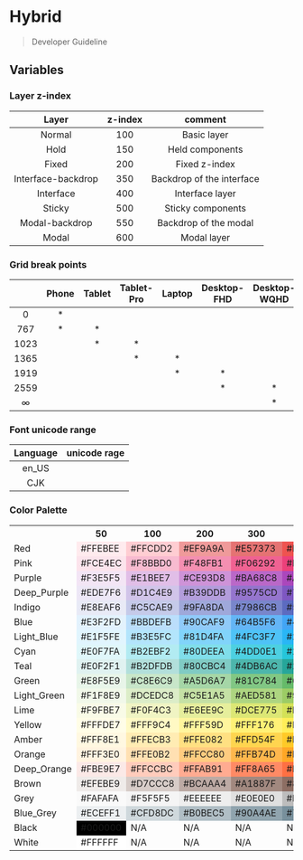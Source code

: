 # Hybrid

>Developer Guideline

## Variables

### Layer z-index

|       Layer        | z-index |          comment          |
|:------------------:|:-------:|:-------------------------:|
|       Normal       |   100   |        Basic layer        |
|        Hold        |   150   |      Held components      |
|       Fixed        |   200   |       Fixed z-index       |
| Interface-backdrop |   350   | Backdrop of the interface |
|     Interface      |   400   |      Interface layer      |
|       Sticky       |   500   |     Sticky components     |
|   Modal-backdrop   |   550   |   Backdrop of the modal   |
|       Modal        |   600   |        Modal layer        |

### Grid break points

|      | Phone | Tablet | Tablet-Pro | Laptop | Desktop-FHD | Desktop-WQHD |
|:----:|:-----:|:------:|:----------:|:------:|:-----------:|:------------:|
|  0   |   *   |        |            |        |             |              |
| 767  |   *   |   *    |            |        |             |              |
| 1023 |       |   *    |     *      |        |             |              |
| 1365 |       |        |     *      |   *    |             |              |
| 1919 |       |        |            |   *    |      *      |              |
| 2559 |       |        |            |        |      *      |      *       |
|  ∞   |       |        |            |        |             |      *       |

### Font unicode range

| Language | unicode rage |
|:--------:|:------------:|
|  en_US   |              |
|   CJK    |              |

### Color Palette

<table>
    <tr>
        <th></th>
        <th>50</th>
        <th>100</th>
        <th>200</th>
        <th>300</th>
        <th>400</th>
        <th>500</th>
        <th>600</th>
        <th>700</th>
        <th>800</th>
        <th>900</th>
        <th>A100</th>
        <th>A200</th>
        <th>A400</th>
        <th>A700</th>
    </tr>
    <tr>
        <td>Red</td>
        <td bgcolor="#FFEBEE">#FFEBEE</td>
        <td bgcolor="#FFCDD2">#FFCDD2</td>
        <td bgcolor="#EF9A9A">#EF9A9A</td>
        <td bgcolor="#E57373">#E57373</td>
        <td bgcolor="#EF5350">#EF5350</td>
        <td bgcolor="#F44336">#F44336</td>
        <td bgcolor="#E53935">#E53935</td>
        <td bgcolor="#D32F2F">#D32F2F</td>
        <td bgcolor="#C62828">#C62828</td>
        <td bgcolor="#B71C1C">#B71C1C</td>
        <td bgcolor="#FF8A80">#FF8A80</td>
        <td bgcolor="#FF5252">#FF5252</td>
        <td bgcolor="#FF1744">#FF1744</td>
        <td bgcolor="#D50000">#D50000</td>
    </tr>
    <tr>
        <td>Pink</td>
        <td bgcolor="#FCE4EC">#FCE4EC</td>
        <td bgcolor="#F8BBD0">#F8BBD0</td>
        <td bgcolor="#F48FB1">#F48FB1</td>
        <td bgcolor="#F06292">#F06292</td>
        <td bgcolor="#EC407A">#EC407A</td>
        <td bgcolor="#E91E63">#E91E63</td>
        <td bgcolor="#D81B60">#D81B60</td>
        <td bgcolor="#C2185B">#C2185B</td>
        <td bgcolor="#AD1457">#AD1457</td>
        <td bgcolor="#880E4F">#880E4F</td>
        <td bgcolor="#FF80AB">#FF80AB</td>
        <td bgcolor="#FF4081">#FF4081</td>
        <td bgcolor="#F50057">#F50057</td>
        <td bgcolor="#C51162">#C51162</td>
    </tr>
    <tr>
        <td>Purple</td>
        <td bgcolor="#F3E5F5">#F3E5F5</td>
        <td bgcolor="#E1BEE7">#E1BEE7</td>
        <td bgcolor="#CE93D8">#CE93D8</td>
        <td bgcolor="#BA68C8">#BA68C8</td>
        <td bgcolor="#AB47BC">#AB47BC</td>
        <td bgcolor="#9C27B0">#9C27B0</td>
        <td bgcolor="#8E24AA">#8E24AA</td>
        <td bgcolor="#7B1FA2">#7B1FA2</td>
        <td bgcolor="#6A1B9A">#6A1B9A</td>
        <td bgcolor="#4A148C">#4A148C</td>
        <td bgcolor="#EA80FC">#EA80FC</td>
        <td bgcolor="#E040FB">#E040FB</td>
        <td bgcolor="#D500F9">#D500F9</td>
        <td bgcolor="#AA00FF">#AA00FF</td>
    </tr>
    <tr>
        <td>Deep_Purple</td>
        <td bgcolor="#EDE7F6">#EDE7F6</td>
        <td bgcolor="#D1C4E9">#D1C4E9</td>
        <td bgcolor="#B39DDB">#B39DDB</td>
        <td bgcolor="#9575CD">#9575CD</td>
        <td bgcolor="#7E57C2">#7E57C2</td>
        <td bgcolor="#673AB7">#673AB7</td>
        <td bgcolor="#5E35B1">#5E35B1</td>
        <td bgcolor="#512DA8">#512DA8</td>
        <td bgcolor="#4527A0">#4527A0</td>
        <td bgcolor="#311B92">#311B92</td>
        <td bgcolor="#B388FF">#B388FF</td>
        <td bgcolor="#7C4DFF">#7C4DFF</td>
        <td bgcolor="#651FFF">#651FFF</td>
        <td bgcolor="#6200EA">#6200EA</td>
    </tr>
    <tr>
        <td>Indigo</td>
        <td bgcolor="#E8EAF6">#E8EAF6</td>
        <td bgcolor="#C5CAE9">#C5CAE9</td>
        <td bgcolor="#9FA8DA">#9FA8DA</td>
        <td bgcolor="#7986CB">#7986CB</td>
        <td bgcolor="#5C6BC0">#5C6BC0</td>
        <td bgcolor="#3F51B5">#3F51B5</td>
        <td bgcolor="#3949AB">#3949AB</td>
        <td bgcolor="#303F9F">#303F9F</td>
        <td bgcolor="#283593">#283593</td>
        <td bgcolor="#1A237E">#1A237E</td>
        <td bgcolor="#8C9EFF">#8C9EFF</td>
        <td bgcolor="#536DFE">#536DFE</td>
        <td bgcolor="#3D5AFE">#3D5AFE</td>
        <td bgcolor="#304FFE">#304FFE</td>
    </tr>
    <tr>
        <td>Blue</td>
        <td bgcolor="#E3F2FD">#E3F2FD</td>
        <td bgcolor="#BBDEFB">#BBDEFB</td>
        <td bgcolor="#90CAF9">#90CAF9</td>
        <td bgcolor="#64B5F6">#64B5F6</td>
        <td bgcolor="#42A5F5">#42A5F5</td>
        <td bgcolor="#2196F3">#2196F3</td>
        <td bgcolor="#1E88E5">#1E88E5</td>
        <td bgcolor="#1976D2">#1976D2</td>
        <td bgcolor="#1565C0">#1565C0</td>
        <td bgcolor="#0D47A1">#0D47A1</td>
        <td bgcolor="#82B1FF">#82B1FF</td>
        <td bgcolor="#448AFF">#448AFF</td>
        <td bgcolor="#2979FF">#2979FF</td>
        <td bgcolor="#2962FF">#2962FF</td>
    </tr>
    <tr>
        <td>Light_Blue</td>
        <td bgcolor="#E1F5FE">#E1F5FE</td>
        <td bgcolor="#B3E5FC">#B3E5FC</td>
        <td bgcolor="#81D4FA">#81D4FA</td>
        <td bgcolor="#4FC3F7">#4FC3F7</td>
        <td bgcolor="#29B6F6">#29B6F6</td>
        <td bgcolor="#03A9F4">#03A9F4</td>
        <td bgcolor="#039BE5">#039BE5</td>
        <td bgcolor="#0288D1">#0288D1</td>
        <td bgcolor="#0277BD">#0277BD</td>
        <td bgcolor="#01579B">#01579B</td>
        <td bgcolor="#80D8FF">#80D8FF</td>
        <td bgcolor="#40C4FF">#40C4FF</td>
        <td bgcolor="#00B0FF">#00B0FF</td>
        <td bgcolor="#0091EA">#0091EA</td>
    </tr>
    <tr>
        <td>Cyan</td>
        <td bgcolor="#E0F7FA">#E0F7FA</td>
        <td bgcolor="#B2EBF2">#B2EBF2</td>
        <td bgcolor="#80DEEA">#80DEEA</td>
        <td bgcolor="#4DD0E1">#4DD0E1</td>
        <td bgcolor="#26C6DA">#26C6DA</td>
        <td bgcolor="#00BCD4">#00BCD4</td>
        <td bgcolor="#00ACC1">#00ACC1</td>
        <td bgcolor="#0097A7">#0097A7</td>
        <td bgcolor="#00838F">#00838F</td>
        <td bgcolor="#006064">#006064</td>
        <td bgcolor="#84FFFF">#84FFFF</td>
        <td bgcolor="#18FFFF">#18FFFF</td>
        <td bgcolor="#00E5FF">#00E5FF</td>
        <td bgcolor="#00B8D4">#00B8D4</td>
    </tr>
    <tr>
        <td>Teal</td>
        <td bgcolor="#E0F2F1">#E0F2F1</td>
        <td bgcolor="#B2DFDB">#B2DFDB</td>
        <td bgcolor="#80CBC4">#80CBC4</td>
        <td bgcolor="#4DB6AC">#4DB6AC</td>
        <td bgcolor="#26A69A">#26A69A</td>
        <td bgcolor="#009688">#009688</td>
        <td bgcolor="#00897B">#00897B</td>
        <td bgcolor="#00796B">#00796B</td>
        <td bgcolor="#00695C">#00695C</td>
        <td bgcolor="#004D40">#004D40</td>
        <td bgcolor="#A7FFEB">#A7FFEB</td>
        <td bgcolor="#64FFDA">#64FFDA</td>
        <td bgcolor="#1DE9B6">#1DE9B6</td>
        <td bgcolor="#00BFA5">#00BFA5</td>
    </tr>
    <tr>
        <td>Green</td>
        <td bgcolor="#E8F5E9">#E8F5E9</td>
        <td bgcolor="#C8E6C9">#C8E6C9</td>
        <td bgcolor="#A5D6A7">#A5D6A7</td>
        <td bgcolor="#81C784">#81C784</td>
        <td bgcolor="#66BB6A">#66BB6A</td>
        <td bgcolor="#4CAF50">#4CAF50</td>
        <td bgcolor="#43A047">#43A047</td>
        <td bgcolor="#388E3C">#388E3C</td>
        <td bgcolor="#2E7D32">#2E7D32</td>
        <td bgcolor="#1B5E20">#1B5E20</td>
        <td bgcolor="#B9F6CA">#B9F6CA</td>
        <td bgcolor="#69F0AE">#69F0AE</td>
        <td bgcolor="#00E676">#00E676</td>
        <td bgcolor="#00C853">#00C853</td>
    </tr>
    <tr>
        <td>Light_Green</td>
        <td bgcolor="#F1F8E9">#F1F8E9</td>
        <td bgcolor="#DCEDC8">#DCEDC8</td>
        <td bgcolor="#C5E1A5">#C5E1A5</td>
        <td bgcolor="#AED581">#AED581</td>
        <td bgcolor="#9CCC65">#9CCC65</td>
        <td bgcolor="#8BC34A">#8BC34A</td>
        <td bgcolor="#7CB342">#7CB342</td>
        <td bgcolor="#689F38">#689F38</td>
        <td bgcolor="#558B2F">#558B2F</td>
        <td bgcolor="#33691E">#33691E</td>
        <td bgcolor="#CCFF90">#CCFF90</td>
        <td bgcolor="#B2FF59">#B2FF59</td>
        <td bgcolor="#76FF03">#76FF03</td>
        <td bgcolor="#64DD17">#64DD17</td>
    </tr>
    <tr>
        <td>Lime</td>
        <td bgcolor="#F9FBE7">#F9FBE7</td>
        <td bgcolor="#F0F4C3">#F0F4C3</td>
        <td bgcolor="#E6EE9C">#E6EE9C</td>
        <td bgcolor="#DCE775">#DCE775</td>
        <td bgcolor="#D4E157">#D4E157</td>
        <td bgcolor="#CDDC39">#CDDC39</td>
        <td bgcolor="#C0CA33">#C0CA33</td>
        <td bgcolor="#AFB42B">#AFB42B</td>
        <td bgcolor="#9E9D24">#9E9D24</td>
        <td bgcolor="#827717">#827717</td>
        <td bgcolor="#F4FF81">#F4FF81</td>
        <td bgcolor="#EEFF41">#EEFF41</td>
        <td bgcolor="#C6FF00">#C6FF00</td>
        <td bgcolor="#AEEA00">#AEEA00</td>
    </tr>
    <tr>
        <td>Yellow</td>
        <td bgcolor="#FFFDE7">#FFFDE7</td>
        <td bgcolor="#FFF9C4">#FFF9C4</td>
        <td bgcolor="#FFF59D">#FFF59D</td>
        <td bgcolor="#FFF176">#FFF176</td>
        <td bgcolor="#FFEE58">#FFEE58</td>
        <td bgcolor="#FFEB3B">#FFEB3B</td>
        <td bgcolor="#FDD835">#FDD835</td>
        <td bgcolor="#FBC02D">#FBC02D</td>
        <td bgcolor="#F9A825">#F9A825</td>
        <td bgcolor="#F57F17">#F57F17</td>
        <td bgcolor="#FFFF8D">#FFFF8D</td>
        <td bgcolor="#FFFF00">#FFFF00</td>
        <td bgcolor="#FFEA00">#FFEA00</td>
        <td bgcolor="#FFD600">#FFD600</td>
    </tr>
    <tr>
        <td>Amber</td>
        <td bgcolor="#FFF8E1">#FFF8E1</td>
        <td bgcolor="#FFECB3">#FFECB3</td>
        <td bgcolor="#FFE082">#FFE082</td>
        <td bgcolor="#FFD54F">#FFD54F</td>
        <td bgcolor="#FFCA28">#FFCA28</td>
        <td bgcolor="#FFC107">#FFC107</td>
        <td bgcolor="#FFB300">#FFB300</td>
        <td bgcolor="#FFA000">#FFA000</td>
        <td bgcolor="#FF8F00">#FF8F00</td>
        <td bgcolor="#FF6F00">#FF6F00</td>
        <td bgcolor="#FFE57F">#FFE57F</td>
        <td bgcolor="#FFD740">#FFD740</td>
        <td bgcolor="#FFC400">#FFC400</td>
        <td bgcolor="#FFAB00">#FFAB00</td>
    </tr>
    <tr>
        <td>Orange</td>
        <td bgcolor="#FFF3E0">#FFF3E0</td>
        <td bgcolor="#FFE0B2">#FFE0B2</td>
        <td bgcolor="#FFCC80">#FFCC80</td>
        <td bgcolor="#FFB74D">#FFB74D</td>
        <td bgcolor="#FFA726">#FFA726</td>
        <td bgcolor="#FF9800">#FF9800</td>
        <td bgcolor="#FB8C00">#FB8C00</td>
        <td bgcolor="#F57C00">#F57C00</td>
        <td bgcolor="#EF6C00">#EF6C00</td>
        <td bgcolor="#E65100">#E65100</td>
        <td bgcolor="#FFD180">#FFD180</td>
        <td bgcolor="#FFAB40">#FFAB40</td>
        <td bgcolor="#FF9100">#FF9100</td>
        <td bgcolor="#FF6D00">#FF6D00</td>
    </tr>
    <tr>
        <td>Deep_Orange</td>
        <td bgcolor="#FBE9E7">#FBE9E7</td>
        <td bgcolor="#FFCCBC">#FFCCBC</td>
        <td bgcolor="#FFAB91">#FFAB91</td>
        <td bgcolor="#FF8A65">#FF8A65</td>
        <td bgcolor="#FF7043">#FF7043</td>
        <td bgcolor="#FF5722">#FF5722</td>
        <td bgcolor="#F4511E">#F4511E</td>
        <td bgcolor="#E64A19">#E64A19</td>
        <td bgcolor="#D84315">#D84315</td>
        <td bgcolor="#BF360C">#BF360C</td>
        <td bgcolor="#FF9E80">#FF9E80</td>
        <td bgcolor="#FF6E40">#FF6E40</td>
        <td bgcolor="#FF3D00">#FF3D00</td>
        <td bgcolor="#DD2C00">#DD2C00</td>
    </tr>
    <tr>
        <td>Brown</td>
        <td bgcolor="#EFEBE9">#EFEBE9</td>
        <td bgcolor="#D7CCC8">#D7CCC8</td>
        <td bgcolor="#BCAAA4">#BCAAA4</td>
        <td bgcolor="#A1887F">#A1887F</td>
        <td bgcolor="#8D6E63">#8D6E63</td>
        <td bgcolor="#795548">#795548</td>
        <td bgcolor="#6D4C41">#6D4C41</td>
        <td bgcolor="#5D4037">#5D4037</td>
        <td bgcolor="#4E342E">#4E342E</td>
        <td bgcolor="#3E2723">#3E2723</td>
        <td>N/A</td>
        <td>N/A</td>
        <td>N/A</td>
        <td>N/A</td>
    </tr>
    <tr>
        <td>Grey</td>
        <td bgcolor="#FAFAFA">#FAFAFA</td>
        <td bgcolor="#F5F5F5">#F5F5F5</td>
        <td bgcolor="#EEEEEE">#EEEEEE</td>
        <td bgcolor="#E0E0E0">#E0E0E0</td>
        <td bgcolor="#BDBDBD">#BDBDBD</td>
        <td bgcolor="#9E9E9E">#9E9E9E</td>
        <td bgcolor="#757575">#757575</td>
        <td bgcolor="#616161">#616161</td>
        <td bgcolor="#424242">#424242</td>
        <td bgcolor="#212121">#212121</td>
        <td>N/A</td>
        <td>N/A</td>
        <td>N/A</td>
        <td>N/A</td>
    </tr>
    <tr>
        <td>Blue_Grey</td>
        <td bgcolor="#ECEFF1">#ECEFF1</td>
        <td bgcolor="#CFD8DC">#CFD8DC</td>
        <td bgcolor="#B0BEC5">#B0BEC5</td>
        <td bgcolor="#90A4AE">#90A4AE</td>
        <td bgcolor="#78909C">#78909C</td>
        <td bgcolor="#607D8B">#607D8B</td>
        <td bgcolor="#546E7A">#546E7A</td>
        <td bgcolor="#455A64">#455A64</td>
        <td bgcolor="#37474F">#37474F</td>
        <td bgcolor="#263238">#263238</td>
        <td>N/A</td>
        <td>N/A</td>
        <td>N/A</td>
        <td>N/A</td>
    </tr>
    <tr>
        <td>Black</td>
        <td bgcolor="#000000">#000000</td>
        <td>N/A</td>
        <td>N/A</td>
        <td>N/A</td>
        <td>N/A</td>
        <td>N/A</td>
        <td>N/A</td>
        <td>N/A</td>
        <td>N/A</td>
        <td>N/A</td>
        <td>N/A</td>
        <td>N/A</td>
        <td>N/A</td>
        <td>N/A</td>
    </tr>
    <tr>
        <td>White</td>
        <td bgcolor="#FFFFFF">#FFFFFF</td>
        <td>N/A</td>
        <td>N/A</td>
        <td>N/A</td>
        <td>N/A</td>
        <td>N/A</td>
        <td>N/A</td>
        <td>N/A</td>
        <td>N/A</td>
        <td>N/A</td>
        <td>N/A</td>
        <td>N/A</td>
        <td>N/A</td>
        <td>N/A</td>
    </tr>
</table>
